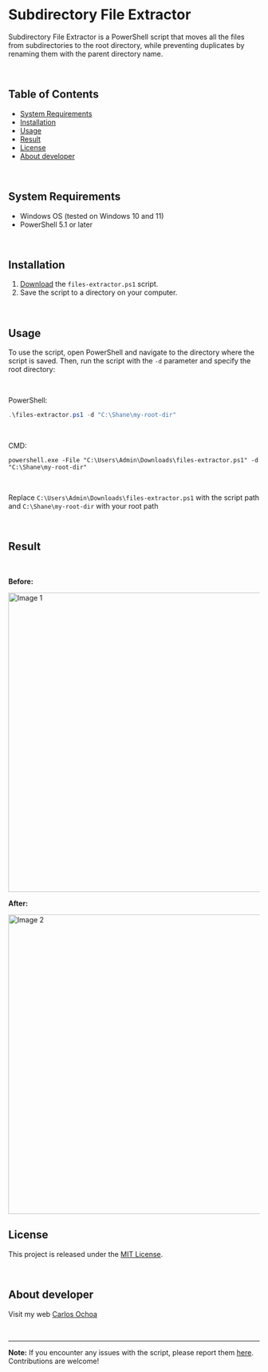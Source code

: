 # Subdirectory File Extractor

Subdirectory File Extractor is a PowerShell script that moves all the files from subdirectories to the root directory, while preventing duplicates by renaming them with the parent directory name.

<br/>

## Table of Contents

- [System Requirements](#system-requirements)
- [Installation](#installation)
- [Usage](#usage)
- [Result](#result)
- [License](#license)
- [About developer](#about-developer)

<br/>

## System Requirements

- Windows OS (tested on Windows 10 and 11)
- PowerShell 5.1 or later

<br/>

## Installation

1. [Download](https://raw.githubusercontent.com/CarlosUlisesOchoa/Subdirectory-file-extractor-PowerShell-/main/files-extractor.ps1) the `files-extractor.ps1` script.
2. Save the script to a directory on your computer.

<br/>

## Usage

To use the script, open PowerShell and navigate to the directory where the script is saved. Then, run the script with the `-d` parameter and specify the root directory:

<br/>

PowerShell:
```PowerShell
.\files-extractor.ps1 -d "C:\Shane\my-root-dir"
```

<br/>

CMD:
```CMD
powershell.exe -File "C:\Users\Admin\Downloads\files-extractor.ps1" -d "C:\Shane\my-root-dir"
```

<br/>

Replace `C:\Users\Admin\Downloads\files-extractor.ps1` with the script path and `C:\Shane\my-root-dir` with your root path

<br/>

## Result

<br/>

**Before:**
<br/>

<img alt="Image 1" src="https://github.com/CarlosUlisesOchoa/Subdirectory-file-extractor-PowerShell-/blob/main/sample-images/before.jpg?raw=true" width="600" />

<br/>

**After:**
<br/>

<img alt="Image 2" src="https://github.com/CarlosUlisesOchoa/Subdirectory-file-extractor-PowerShell-/blob/main/sample-images/after.jpg?raw=true" width="600" />

<br/>

## License

This project is released under the [MIT License](LICENSE).

<br/>

## About developer

Visit my web [Carlos Ochoa](https://carlos8a.com)

<br/>

---

**Note:** If you encounter any issues with the script, please report them [here](https://github.com/CarlosUlisesOchoa/Subdirectory-file-extractor-PowerShell-/issues). Contributions are welcome!
